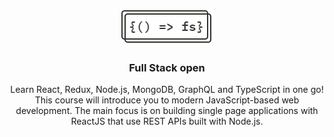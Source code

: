 <p align="center">
  <a href="" rel="noopener">
 <img src="./logo.png" alt="Project logo"></a>
</p>

<h3 align="center">Full Stack open</h3>

<p align="center"> Learn React, Redux, Node.js, MongoDB, GraphQL and TypeScript in one go! This course will introduce you to modern JavaScript-based web development. The main focus is on building single page applications with ReactJS that use REST APIs built with Node.js.
</p>
